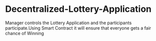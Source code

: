 # Decentralized-Lottery-Application
Manager controls the Lottery Application and the participants participate.Using Smart Contract it will ensure that everyone gets a fair chance of Winning
